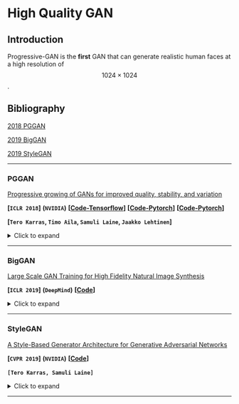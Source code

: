 # High Quality GAN



## Introduction



Progressive-GAN is the **first** GAN that can generate realistic human faces at a high resolution of $$1024 \times 1024$$.









## Bibliography

[2018 PGGAN](#PGGAN)

[2019 BigGAN](#BigGAN)

[2019 StyleGAN](#StyleGAN)

---

### PGGAN

[Progressive growing of GANs for improved quality, stability, and variation](http://arxiv.org/pdf/1710.10196.pdf)

**[`ICLR 2018`]**	**(`NVIDIA`)**	**[[Code-Tensorflow](https://github.com/tkarras/progressive_growing_of_gans)]**	**[[Code-Pytorch](https://github.com/ptrblck/prog_gans_pytorch_inference)]**	**[[Code-Pytorch](https://github.com/nashory/pggan-pytorch)]**

**[`Tero Karras`, `Timo Aila`, `Samuli Laine`, `Jaakko Lehtinen`]**

<details><summary>Click to expand</summary><p>


> **Summary**

</p></details>

---

### BigGAN

[Large Scale GAN Training for High Fidelity Natural Image Synthesis](https://arxiv.org/abs/1809.11096)

**[`ICLR 2019`]**	**(`DeepMind`)**	**[[Code](https://github.com/ajbrock/BigGAN-PyTorch)]**

<details><summary>Click to expand</summary><p>


> **Details**

the intermediate layers take the latent vector as input:
$$
\mathbf{y}_{i}=G_{i}\left(\mathbf{y}_{i-1}, \mathbf{z}\right)
$$
which is called Skip-z inputs



Skip-z inputs

</p></details>

---

### StyleGAN

[A Style-Based Generator Architecture for Generative Adversarial Networks]()

**[`CVPR 2019`]**	**(`NVIDIA`)**	**[[Code](https://github.com/NVlabs/stylegan)]**

**`[Tero Karras, Samuli Laine]`**		

<details><summary>Click to expand</summary><p>


![image-20201031134802945](https://raw.githubusercontent.com/yzy1996/Image-Hosting/master/20201031134812.png)

**need to know**:

- [ ] (AdaIN) adaptive instance normalization operation after each convolution layer

**summary**:

do not provide input layer with a latent code $z$, start from a learned constant and map $z$ to a intermediate latent space $w$, donated by $f: \mathcal{Z} \rightarrow \mathcal{W}$, where $f$ is an MLP.

> The intermediate latent space is much less entangled than the input latent space.

</p></details>

---